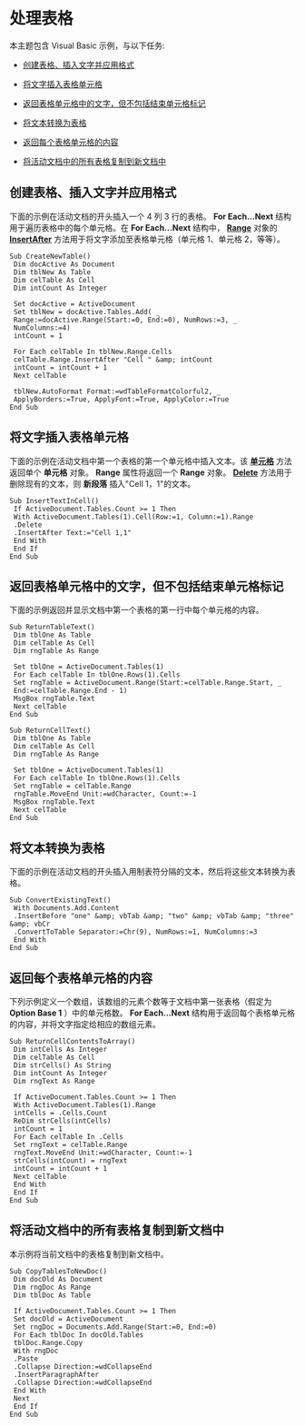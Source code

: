 
# 处理表格

本主题包含 Visual Basic 示例，与以下任务:


- [创建表格、插入文字并应用格式](#Creating)
    
- [将文字插入表格单元格](#Inserting)
    
- [返回表格单元格中的文字，但不包括结束单元格标记](#Returning1)
    
- [将文本转换为表格](#Converting)
    
- [返回每个表格单元格的内容](#Returning2)
    
- [将活动文档中的所有表格复制到新文档中](#Copying)
    

## 创建表格、插入文字并应用格式

下面的示例在活动文档的开头插入一个 4 列 3 行的表格。 **For Each...Next** 结构用于遍历表格中的每个单元格。在 **For Each...Next** 结构中， **[Range](15a7a1c4-5f3f-5b6e-60e9-29688de3f274.md)** 对象的 **[InsertAfter](25b2c0be-e9c7-1e42-09ea-308bbdcde7c6.md)** 方法用于将文字添加至表格单元格（单元格 1、单元格 2，等等）。


```
Sub CreateNewTable() 
 Dim docActive As Document 
 Dim tblNew As Table 
 Dim celTable As Cell 
 Dim intCount As Integer 
 
 Set docActive = ActiveDocument 
 Set tblNew = docActive.Tables.Add( _ 
 Range:=docActive.Range(Start:=0, End:=0), NumRows:=3, _ 
 NumColumns:=4) 
 intCount = 1 
 
 For Each celTable In tblNew.Range.Cells 
 celTable.Range.InsertAfter "Cell " &amp; intCount 
 intCount = intCount + 1 
 Next celTable 
 
 tblNew.AutoFormat Format:=wdTableFormatColorful2, _ 
 ApplyBorders:=True, ApplyFont:=True, ApplyColor:=True 
End Sub
```


## 将文字插入表格单元格

下面的示例在活动文档中第一个表格的第一个单元格中插入文本。该 **[单元格](7dd91771-c72b-eefb-2492-1998c0d194bb.md)** 方法返回单个 **单元格** 对象。 **Range** 属性将返回一个 **Range** 对象。 **[Delete](066b6dda-db9c-43aa-b65c-556b06b5b445.md)** 方法用于删除现有的文本，则 **新段落** 插入"Cell 1，1"的文本。


```
Sub InsertTextInCell() 
 If ActiveDocument.Tables.Count >= 1 Then 
 With ActiveDocument.Tables(1).Cell(Row:=1, Column:=1).Range 
 .Delete 
 .InsertAfter Text:="Cell 1,1" 
 End With 
 End If 
End Sub
```


## 返回表格单元格中的文字，但不包括结束单元格标记

下面的示例返回并显示文档中第一个表格的第一行中每个单元格的内容。


```
Sub ReturnTableText() 
 Dim tblOne As Table 
 Dim celTable As Cell 
 Dim rngTable As Range 
 
 Set tblOne = ActiveDocument.Tables(1) 
 For Each celTable In tblOne.Rows(1).Cells 
 Set rngTable = ActiveDocument.Range(Start:=celTable.Range.Start, _ 
 End:=celTable.Range.End - 1) 
 MsgBox rngTable.Text 
 Next celTable 
End Sub
```


```
Sub ReturnCellText() 
 Dim tblOne As Table 
 Dim celTable As Cell 
 Dim rngTable As Range 
 
 Set tblOne = ActiveDocument.Tables(1) 
 For Each celTable In tblOne.Rows(1).Cells 
 Set rngTable = celTable.Range 
 rngTable.MoveEnd Unit:=wdCharacter, Count:=-1 
 MsgBox rngTable.Text 
 Next celTable 
End Sub
```


## 将文本转换为表格

下面的示例在活动文档的开头插入用制表符分隔的文本，然后将这些文本转换为表格。


```
Sub ConvertExistingText() 
 With Documents.Add.Content 
 .InsertBefore "one" &amp; vbTab &amp; "two" &amp; vbTab &amp; "three" &amp; vbCr 
 .ConvertToTable Separator:=Chr(9), NumRows:=1, NumColumns:=3 
 End With 
End Sub
```


## 返回每个表格单元格的内容

下列示例定义一个数组，该数组的元素个数等于文档中第一张表格（假定为  **Option Base 1** ）中的单元格数。 **For Each...Next** 结构用于返回每个表格单元格的内容，并将文字指定给相应的数组元素。


```
Sub ReturnCellContentsToArray() 
 Dim intCells As Integer 
 Dim celTable As Cell 
 Dim strCells() As String 
 Dim intCount As Integer 
 Dim rngText As Range 
 
 If ActiveDocument.Tables.Count >= 1 Then 
 With ActiveDocument.Tables(1).Range 
 intCells = .Cells.Count 
 ReDim strCells(intCells) 
 intCount = 1 
 For Each celTable In .Cells 
 Set rngText = celTable.Range 
 rngText.MoveEnd Unit:=wdCharacter, Count:=-1 
 strCells(intCount) = rngText 
 intCount = intCount + 1 
 Next celTable 
 End With 
 End If 
End Sub
```


## 将活动文档中的所有表格复制到新文档中

本示例将当前文档中的表格复制到新文档中。


```
Sub CopyTablesToNewDoc() 
 Dim docOld As Document 
 Dim rngDoc As Range 
 Dim tblDoc As Table 
 
 If ActiveDocument.Tables.Count >= 1 Then 
 Set docOld = ActiveDocument 
 Set rngDoc = Documents.Add.Range(Start:=0, End:=0) 
 For Each tblDoc In docOld.Tables 
 tblDoc.Range.Copy 
 With rngDoc 
 .Paste 
 .Collapse Direction:=wdCollapseEnd 
 .InsertParagraphAfter 
 .Collapse Direction:=wdCollapseEnd 
 End With 
 Next 
 End If 
End Sub
```

